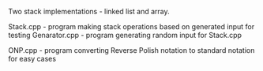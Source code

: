 Two stack implementations - linked list and array.

Stack.cpp - program making stack operations based on generated input for testing
Genarator.cpp - program generating random input for Stack.cpp 

ONP.cpp - program converting Reverse Polish notation to standard notation for easy cases
